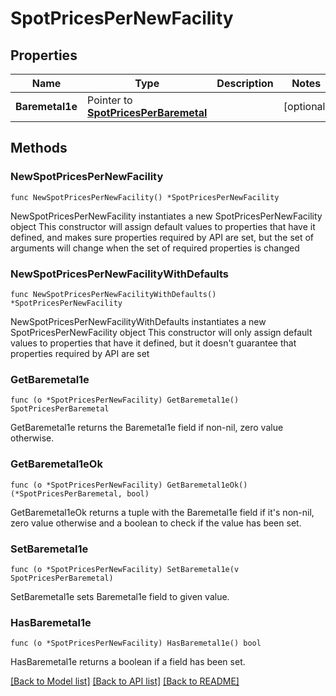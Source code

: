 # SpotPricesPerNewFacility

## Properties

Name | Type | Description | Notes
------------ | ------------- | ------------- | -------------
**Baremetal1e** | Pointer to [**SpotPricesPerBaremetal**](SpotPricesPerBaremetal.md) |  | [optional] 

## Methods

### NewSpotPricesPerNewFacility

`func NewSpotPricesPerNewFacility() *SpotPricesPerNewFacility`

NewSpotPricesPerNewFacility instantiates a new SpotPricesPerNewFacility object
This constructor will assign default values to properties that have it defined,
and makes sure properties required by API are set, but the set of arguments
will change when the set of required properties is changed

### NewSpotPricesPerNewFacilityWithDefaults

`func NewSpotPricesPerNewFacilityWithDefaults() *SpotPricesPerNewFacility`

NewSpotPricesPerNewFacilityWithDefaults instantiates a new SpotPricesPerNewFacility object
This constructor will only assign default values to properties that have it defined,
but it doesn't guarantee that properties required by API are set

### GetBaremetal1e

`func (o *SpotPricesPerNewFacility) GetBaremetal1e() SpotPricesPerBaremetal`

GetBaremetal1e returns the Baremetal1e field if non-nil, zero value otherwise.

### GetBaremetal1eOk

`func (o *SpotPricesPerNewFacility) GetBaremetal1eOk() (*SpotPricesPerBaremetal, bool)`

GetBaremetal1eOk returns a tuple with the Baremetal1e field if it's non-nil, zero value otherwise
and a boolean to check if the value has been set.

### SetBaremetal1e

`func (o *SpotPricesPerNewFacility) SetBaremetal1e(v SpotPricesPerBaremetal)`

SetBaremetal1e sets Baremetal1e field to given value.

### HasBaremetal1e

`func (o *SpotPricesPerNewFacility) HasBaremetal1e() bool`

HasBaremetal1e returns a boolean if a field has been set.


[[Back to Model list]](../README.md#documentation-for-models) [[Back to API list]](../README.md#documentation-for-api-endpoints) [[Back to README]](../README.md)


